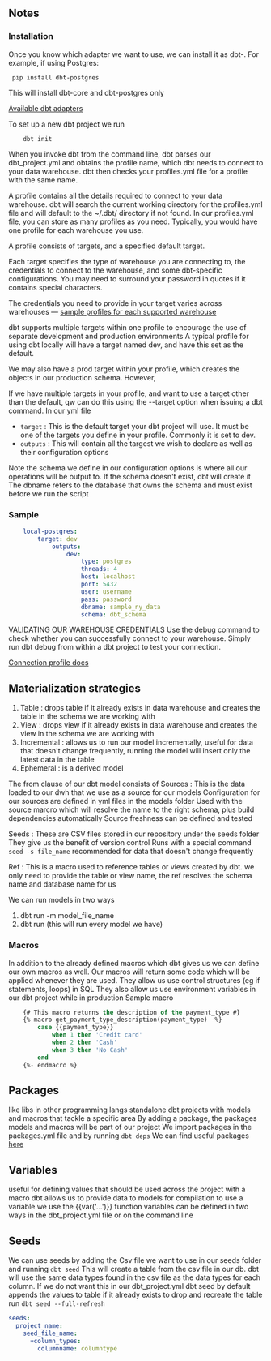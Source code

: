 ## Notes

### Installation

Once you know which adapter we want to use, we can install it as dbt-<adapter>. For example, if using Postgres:

```shell
 pip install dbt-postgres
```

This will install dbt-core and dbt-postgres only

[Available dbt adapters](https://docs.getdbt.com/docs/supported-data-platforms)

To set up a new dbt project we run

```
    dbt init
```

When you invoke dbt from the command line, dbt parses our dbt_project.yml and obtains the profile name,
which dbt needs to connect to your data warehouse.
dbt then checks your profiles.yml file for a profile with the same name.

A profile contains all the details required to connect to your data warehouse.
dbt will search the current working directory for the profiles.yml file and will default to the ~/.dbt/ directory if not found.
In our profiles.yml file, you can store as many profiles as you need. Typically, you would have one profile for each warehouse you use.

A profile consists of targets, and a specified default target.

Each target specifies the type of warehouse you are connecting to, the credentials to connect to the warehouse, and some dbt-specific configurations.
You may need to surround your password in quotes if it contains special characters.

The credentials you need to provide in your target varies across warehouses — [sample profiles for each supported warehouse](https://docs.getdbt.com/docs/supported-data-platforms)

dbt supports multiple targets within one profile to encourage the use of separate development and production environments
A typical profile for using dbt locally will have a target named dev, and have this set as the default.

We may also have a prod target within your profile, which creates the objects in our production schema. However,

If we have multiple targets in your profile, and want to use a target other than the default, qw can do this using the --target option when issuing a dbt command.
In our yml file

- `target` : This is the default target your dbt project will use. It must be one of the targets you define in your profile. Commonly it is set to dev.
- `outputs` : This will contain all the targest we wish to declare as well as their configuration options

Note the schema we define in our configuration options is where all our operations will be output to. If the schema doesn't exist, dbt will create it
The dbname refers to the database that owns the schema and must exist before we run the script

### Sample

```yaml
    local-postgres:
        target: dev
            outputs:
                dev:
                    type: postgres
                    threads: 4
                    host: localhost
                    port: 5432
                    user: username
                    pass: password
                    dbname: sample_ny_data
                    schema: dbt_schema
```

VALIDATING OUR WAREHOUSE CREDENTIALS
Use the debug command to check whether you can successfully connect to your warehouse. Simply run dbt debug from within a dbt project to test your connection.

[Connection profile docs](https://docs.getdbt.com/docs/get-started/connection-profiles)

## Materialization strategies

1. Table : drops table if it already exists in data warehouse and creates the table in the schema we are working with
2. View : drops view if it already exists in data warehouse and creates the view in the schema we are working with
3. Incremental : allows us to run our model incrementally, useful for data that doesn't change frequently, running the model will insert
   only the latest data in the table
4. Ephemeral : is a derived model

The from clause of our dbt model consists of
Sources :
This is the data loaded to our dwh that we use as a source for our models
Configuration for our sources are defined in yml files in the models folder
Used with the source marcro which will resolve the name to the right schema, plus build dependencies automatically
Source freshness can be defined and tested

Seeds :
These are CSV files stored in our repository under the seeds folder
They give us the benefit of version control
Runs with a special command `seed -s file_name`
recommended for data that doesn't change frequently

Ref :
This is a macro used to reference tables or views created by dbt. we only need to provide the table or view name,
the ref resolves the schema name and database name for us

We can run models in two ways

1. dbt run -m model_file_name
2. dbt run (this will run every model we have)

### Macros

In addition to the already defined macros which dbt gives us we can define our own macros as well.
Our macros will return some code which will be applied whenever they are used.
They allow us use control structures (eg if statements, loops) in SQL
They also allow us use environment variables in our dbt project while in production
Sample macro

```sql
    {# This macro returns the description of the payment_type #}
    {% macro get_payment_type_description(payment_type) -%}
        case {{payment_type}}
            when 1 then 'Credit card'
            when 2 then 'Cash'
            when 3 then 'No Cash'
        end
    {%- endmacro %}
```

## Packages

like libs in other programming langs
standalone dbt projects with models and macros that tackle a specific area
By adding a package, the packages models and macros will be part of our project
We import packages in the packages.yml file and by running `dbt deps`
We can find useful packages [here](https://hub.getdbt.com/)

## Variables

useful for defining values that should be used across the project
with a macro dbt allows us to provide data to models for compilation
to use a variable we use the {{var('...')}} function
variables can be defined in two ways in the dbt_project.yml file or on the command line

## Seeds

We can use seeds by adding the Csv file we want to use in our seeds folder and running `dbt seed`
This will create a table from the csv file in our db. dbt will use the same data types found in the csv file as the data types
for each column.
If we do not want this in our dbt_project.yml
dbt seed by default appends the values to table if it already exists to drop and recreate the table run
`dbt seed --full-refresh`

```yml
seeds:
  project_name:
    seed_file_name:
      +column_types:
        columnname: columntype
```
